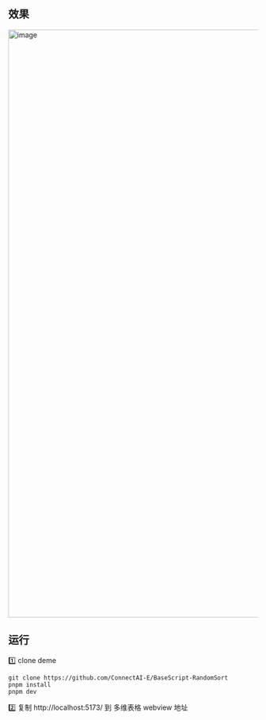 
## 效果
<img width="1186" alt="image" src="https://github.com/ConnectAI-E/BaseScript-RandomSort/assets/110169811/d6e27285-cd09-4591-9143-103f20fd3e2b">


## 运行
1️⃣ clone deme
```
git clone https://github.com/ConnectAI-E/BaseScript-RandomSort
pnpm install
pnpm dev
```
2️⃣ 复制 http://localhost:5173/ 到 多维表格 webview 地址

